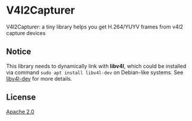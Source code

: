 # V4l2Capturer

V4l2Capturer: a tiny library helps you get H.264/YUYV frames from v4l2 capture devices

## Notice
This library needs to dynamically link with **libv4l**, which could be installed via command `sudo apt install libv4l-dev` on Debian-like systems. See [libv4l-dev](https://packages.debian.org/sid/libv4l-dev) for more details.

## License
[Apache 2.0](LICENSE)
